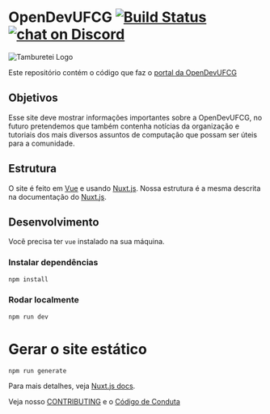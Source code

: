
# OpenDevUFCG [![Build Status](https://travis-ci.com/OpenDevUFCG/OpenDevUFCG.svg?branch=master)](https://travis-ci.com/OpenDevUFCG/OpenDevUFCG) [![chat on Discord](https://img.shields.io/discord/558293573494112257.svg?logo=discord)](https://discordapp.com/invite/YT7NvM)
![Tamburetei Logo](https://i.imgur.com/FOgBKcI.png)

 
Este repositório contém o código que faz o [portal da OpenDevUFCG](https://opendevufcg.org/)

## Objetivos

Esse site deve mostrar informações importantes sobre a OpenDevUFCG, no futuro pretendemos que também contenha notícias da organização e tutoriais dos mais diversos assuntos de computação que possam ser úteis para a comunidade.

## Estrutura
O site é feito em [Vue](https://vuejs.org/) e usando [Nuxt.js](https://nuxtjs.org). Nossa estrutura é a mesma descrita na documentação do [Nuxt.js](https://nuxtjs.org/guide/directory-structure).

## Desenvolvimento

Você precisa ter `vue` instalado na sua máquina.

### Instalar dependências

``` bash
npm install
```

### Rodar localmente
```bash
npm run dev
```

# Gerar o site estático
```
npm run generate
```
Para mais detalhes, veja [Nuxt.js docs](https://nuxtjs.org).

Veja nosso [CONTRIBUTING](/CONTRIBUTING.md) e o [Código de Conduta](/CODE_OF_CONDUCT.md)
